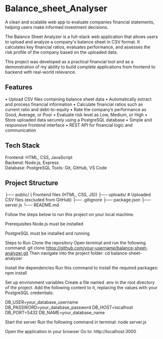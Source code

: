 # Balance_sheet_Analyser
A clean and scalable web app to evaluate companies financial statements, helping users make informed investment decisions.


The Balance Sheet Analyzer is a full-stack web application that allows users to upload and analyze a company's balance sheet in CSV format. It calculates key financial ratios, evaluates performance, and assesses the risk profile of the company based on the uploaded data.

This project was developed as a practical financial tool and as a demonstration of my ability to build complete applications from frontend to backend with real-world relevance.



## Features
• Upload CSV files containing balance sheet data
• Automatically extract and process financial information
• Calculate financial ratios such as current ratio and debt-to-equity
• Rate the company’s performance as Good, Average, or Poor
• Evaluate risk level as Low, Medium, or High
• Store uploaded data securely using a PostgreSQL database
• Simple and responsive frontend interface
• REST API for financial logic and communication



## Tech Stack

Frontend: HTML, CSS, JavaScript  
Backend: Node.js, Express  
Database: PostgreSQL 
Tools: Git, GitHub, VS Code



## Project Structure
├── public/ ( Frontend files (HTML, CSS, JS))
├── uploads/ # Uploaded CSV files (excluded from GitHub)
├── .gitignore
├── package.json
├── server.js
└── README.md


Follow the steps below to run this project on your local machine.

Prerequisites
Node.js must be installed

PostgreSQL must be installed and running

Steps to Run
Clone the repository
Open terminal and run the following command:
git clone https://github.com/your-username/balance-sheet-analyzer.git
Then navigate into the project folder:
cd balance-sheet-analyzer

Install the dependencies
Run this command to install the required packages:
npm install

Set up environment variables
Create a file named .env in the root directory of the project.
Add the following content to it, replacing the values with your PostgreSQL credentials:

DB_USER=your_database_username
DB_PASSWORD=your_database_password
DB_HOST=localhost
DB_PORT=5432
DB_NAME=your_database_name

Start the server
Run the following command in terminal:
node server.js

Open the application in your browser
Go to:
http://localhost:3000
